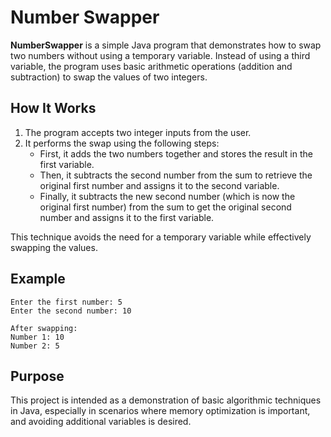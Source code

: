# Number Swapper

**NumberSwapper** is a simple Java program that demonstrates how to swap two numbers without using a temporary variable. Instead of using a third variable, the program uses basic arithmetic operations (addition and subtraction) to swap the values of two integers.

## How It Works

1. The program accepts two integer inputs from the user.
2. It performs the swap using the following steps:
   - First, it adds the two numbers together and stores the result in the first variable.
   - Then, it subtracts the second number from the sum to retrieve the original first number and assigns it to the second variable.
   - Finally, it subtracts the new second number (which is now the original first number) from the sum to get the original second number and assigns it to the first variable.
   
This technique avoids the need for a temporary variable while effectively swapping the values.

## Example

```
Enter the first number: 5
Enter the second number: 10

After swapping:
Number 1: 10
Number 2: 5
```

## Purpose

This project is intended as a demonstration of basic algorithmic techniques in Java, especially in scenarios where memory optimization is important, and avoiding additional variables is desired.

